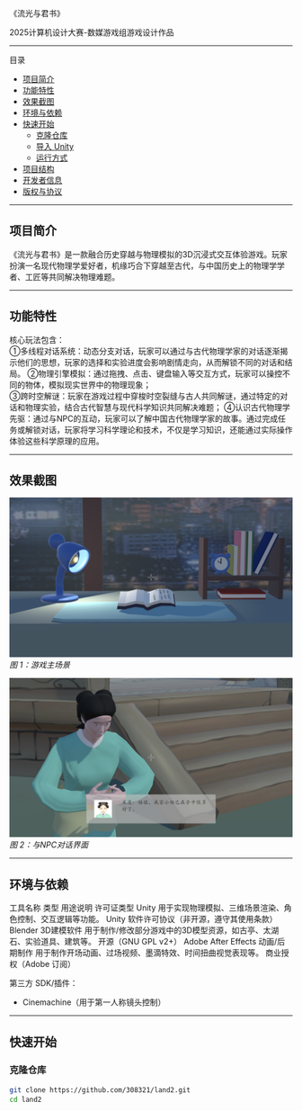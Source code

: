 《流光与君书》

2025计算机设计大赛-数媒游戏组游戏设计作品

---

目录

- [项目简介](#项目简介)
- [功能特性](#功能特性)
- [效果截图](#效果截图)
- [环境与依赖](#环境与依赖)
- [快速开始](#快速开始)
  - [克隆仓库](#克隆仓库)
  - [导入 Unity](#导入-unity)
  - [运行方式](#运行方式)
- [项目结构](#项目结构)
- [开发者信息](#开发者信息)
- [版权与协议](#版权与协议)

---

## 项目简介

《流光与君书》是一款融合历史穿越与物理模拟的3D沉浸式交互体验游戏。玩家扮演一名现代物理学爱好者，机缘巧合下穿越至古代，与中国历史上的物理学学者、工匠等共同解决物理难题。

---

## 功能特性

核心玩法包含：  
①多线程对话系统：动态分支对话，玩家可以通过与古代物理学家的对话逐渐揭示他们的思想，玩家的选择和实验进度会影响剧情走向，从而解锁不同的对话和结局。
②物理引擎模拟：通过拖拽、点击、键盘输入等交互方式，玩家可以操控不同的物体，模拟现实世界中的物理现象；  
③跨时空解谜：玩家在游戏过程中穿梭时空裂缝与古人共同解谜，通过特定的对话和物理实验，结合古代智慧与现代科学知识共同解决难题；
④认识古代物理学先驱：通过与NPC的互动，玩家可以了解中国古代物理学家的故事。通过完成任务或解锁对话，玩家将学习科学理论和技术，不仅是学习知识，还能通过实际操作体验这些科学原理的应用。

---

## 效果截图

![主场景预览](docs/images/main_scene.png)  
*图 1：游戏主场景*

![对话示例](docs/images/dialog_example.png)  
*图 2：与NPC对话界面*

---

## 环境与依赖

工具名称	              类型	        用途说明	                                                            许可证类型
Unity                 用于实现物理模拟、三维场景渲染、角色控制、交互逻辑等功能。                             Unity 软件许可协议（非开源，遵守其使用条款）
Blender	              3D建模软件	    用于制作/修改部分游戏中的3D模型资源，如古亭、太湖石、实验道具、建筑等。	  开源（GNU GPL v2+）
Adobe After Effects	  动画/后期制作	用于制作开场动画、过场视频、墨滴特效、时间扭曲视觉表现等。	              商业授权（Adobe 订阅）

第三方 SDK/插件： 
  - Cinemachine（用于第一人称镜头控制）

---

## 快速开始

### 克隆仓库

```bash
git clone https://github.com/308321/land2.git
cd land2
